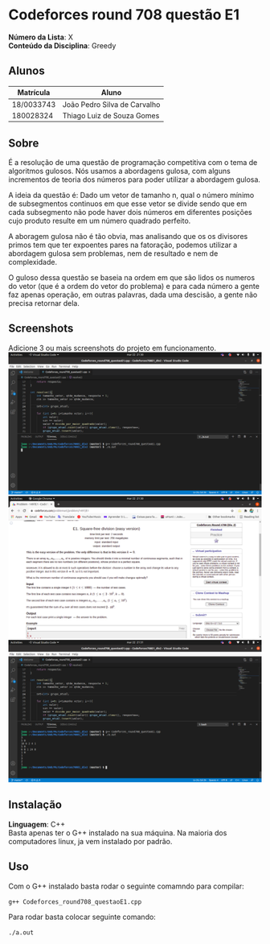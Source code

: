 # Codeforces round 708 questão E1

**Número da Lista**: X<br>
**Conteúdo da Disciplina**: Greedy<br>

## Alunos
|Matrícula | Aluno |
| -- | -- |
| 18/0033743 | João Pedro Silva de Carvalho |
| 180028324 | Thiago Luiz de Souza Gomes | 


## Sobre 

É a resolução de uma questão de programação competitiva com o tema de algoritmos gulosos. Nós usamos a abordagens gulosa, com alguns incrementos de teoria dos números para poder utilizar a abordagem gulosa.

A ideia da questão é: Dado um vetor de tamanho n, qual o número mínimo de subsegmentos continuos em que esse vetor se divide sendo que em cada subsegmento não pode haver dois números em diferentes posições cujo produto resulte em um número quadrado perfeito. 

A aboragem gulosa não é tão obvia, mas analisando que os os divisores primos tem que ter expoentes pares na fatoração, podemos utilizar a abordagem gulosa sem problemas, nem de resultado e nem de complexidade.

O guloso dessa questão se baseia na ordem em que são lidos os numeros do vetor (que é a ordem do vetor do problema) e para cada número a gente faz apenas operação, em outras palavras, dada uma descisão, a gente não precisa retornar dela. 

## Screenshots
Adicione 3 ou mais screenshots do projeto em funcionamento.
![Image1](imagens/img1.png)
![Image2](imagens/img2.png)
![Image3](imagens/img3.png)

## Instalação 
**Linguagem**: C++<br>
Basta apenas ter o G++ instalado na sua máquina. Na maioria dos computadores linux, ja vem instalado por padrão.

## Uso 
Com o G++ instalado basta rodar o seguinte comamndo para compilar:

``` Shell
g++ Codeforces_round708_questaoE1.cpp
```

Para rodar basta colocar seguinte comando:
``` Shell
./a.out
```
